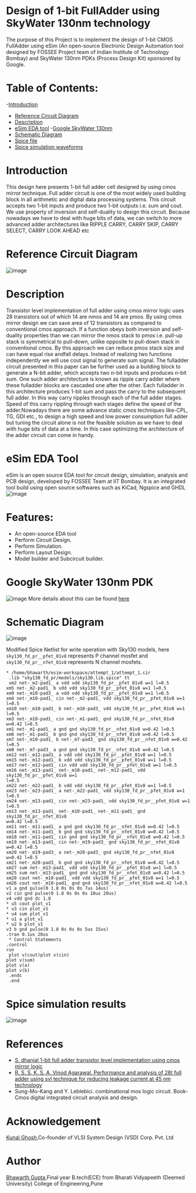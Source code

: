 # Design of 1-bit FullAdder using SkyWater 130nm technology
The purpose of this Project is to implement the design of 1-bit CMOS FullAdder using eSim (An open-source Electronic Design Automation tool designed by FOSSEE Project team of Indian Institute of Technology Bombay) and SkyWater 130nm PDKs (Process Design Kit) sponsored by Google.
# Table of Contents:
-[Introduction](#Google-SkyWater-130nm-PDK)
* [Reference Circuit Diagram]()
* [Description]()
* [eSim EDA tool]()
-[Google SkyWater 130nm](#Google-SkyWater-130nm-PDK)
* [Schematic Diagram]()
* [Spice file]() 
* [Spice simulation waveforms]()
# Introduction
This design here presents 1-bit full adder cell designed by using cmos mirror technique. Full adder circuit is one of the most widely used building block in all arithmetic and digital data processing systems. This circuit accepts two 1-bit inputs and produce two 1-bit outputs i.e. sum and cout. We use property of inversion and self-duality to design this circuit. Because nowadays we have to deal with huge bits of data, we can switch to more advanced adder architectures like RIPPLE CARRY, CARRY SKIP, CARRY SELECT, CARRY LOOK AHEAD etc
# Reference Circuit Diagram
![image](https://user-images.githubusercontent.com/35188692/153359364-68cf9227-0848-4628-9bec-0b0a450e4f55.png)
# Description
Transistor level implementation of full adder using cmos mirror logic uses 28 transistors out of which 14 are nmos and 14 are pmos. By using cmos mirror design we can save area of 12 transistors as compared to conventional cmos approach. If a function obeys both inversion and self-duality properties than we can mirror the nmos stack to pmos i.e. pull-up stack is symmetrical to pull-down, unlike opposite to pull-down stack in conventional cmos. By this approach we can reduce pmos stack size and can have equal rise andfall delays. Instead of realizing two functions independently we will use cout signal to generate sum signal. The fulladder circuit presented in this paper can be further used as a building block to generate a N-bit adder, which accepts two n-bit inputs and produces n-bit sum. One such adder architecture is known as ripple carry adder where these fulladder blocks are cascaded one after the other. Each fulladder in this architecture produces 1-bit sum and pass the carry to the subsequent full adder. In this way carry ripples through each of the full adder stages. Speed of this carry rippling through each stages define the speed of the adder.Nowadays there are some advance static cmos techniques like-CPL, TG, GDI etc., to design a high speed and low power consumption full adder but tuning the circuit alone is not the feasible solution as we have to deal with huge bits of data at a time. In this case optimizing the architecture of the adder circuit can come in handy.
# eSim EDA Tool
eSim is an open source EDA tool for circuit design, simulation, analysis and PCB design, developed by FOSSEE Team at IIT Bombay. It is an integrated tool build using open source softwares such as KiCad, Ngspice and GHDL
![image](https://user-images.githubusercontent.com/35188692/153397471-a5abe291-2f7e-4664-9ce9-9fbc967e8212.png)
# Features:
* An open-source EDA tool
* Perform Circuit Design.
* Perform Simulation.
* Perform Layout Design.
* Model builder and Subcircuit builder.
# Google SkyWater 130nm PDK
![image](https://user-images.githubusercontent.com/35188692/153363448-8f46a3ac-9dc2-4ad1-a9e0-0840cbb045d2.png)
More details about this can be found [here](https://github.com/google/skywater-pdk)
# Schematic Diagram
![image](https://user-images.githubusercontent.com/35188692/153365348-d2fc4588-18de-438f-b387-e1efa6ba9f0b.png)

Modified Spice Netlist for write operation with Sky130 models, here `sky130_fd_pr__pfet_01v8` represents P channel mosfet and `sky130_fd_pr__nfet_01v8` represents N channel mosfets.

```
* /home/bhawarth/esim-workspace/attempt_1/attempt_1.cir
 .lib "sky130_fd_pr/models/sky130.lib.spice" tt
 xm2 net-_m2-pad1_ a vdd vdd sky130_fd_pr__pfet_01v8 w=1 l=0.5
xm5 net-_m2-pad1_ b vdd vdd sky130_fd_pr__pfet_01v8 w=1 l=0.5
xm9 net-_m10-pad3_ a vdd vdd sky130_fd_pr__pfet_01v8 w=1 l=0.5
xm4 net-_m10-pad1_ cin net-_m2-pad1_ vdd sky130_fd_pr__pfet_01v8 w=1 l=0.5
xm10 net-_m10-pad1_ b net-_m10-pad3_ vdd sky130_fd_pr__pfet_01v8 w=1 l=0.5
xm3 net-_m10-pad1_ cin net-_m1-pad1_ gnd sky130_fd_pr__nfet_01v8 w=0.42 l=0.5
xm1 net-_m1-pad1_ a gnd gnd sky130_fd_pr__nfet_01v8 w=0.42 l=0.5
xm6 net-_m1-pad1_ b gnd gnd sky130_fd_pr__nfet_01v8 w=0.42 l=0.5
xm7 net-_m10-pad1_ b net-_m7-pad3_ gnd sky130_fd_pr__nfet_01v8 w=0.42 l=0.5
xm8 net-_m7-pad3_ a gnd gnd sky130_fd_pr__nfet_01v8 w=0.42 l=0.5
xm12 net-_m12-pad1_ a vdd vdd sky130_fd_pr__pfet_01v8 w=1 l=0.5
xm15 net-_m12-pad1_ b vdd vdd sky130_fd_pr__pfet_01v8 w=1 l=0.5
xm17 net-_m12-pad1_ cin vdd vdd sky130_fd_pr__pfet_01v8 w=1 l=0.5
xm16 net-_m13-pad1_ net-_m10-pad1_ net-_m12-pad1_ vdd sky130_fd_pr__pfet_01v8 w=1
l=0.5
xm22 net-_m22-pad1_ b vdd vdd sky130_fd_pr__pfet_01v8 w=1 l=0.5
xm23 net-_m23-pad1_ a net-_m22-pad1_ vdd sky130_fd_pr__pfet_01v8 w=1 l=0.5
xm24 net-_m13-pad1_ cin net-_m23-pad1_ vdd sky130_fd_pr__pfet_01v8 w=1 l=0.5
xm13 net-_m13-pad1_ net-_m10-pad1_ net-_m11-pad1_ gnd sky130_fd_pr__nfet_01v8
w=0.42 l=0.5
xm11 net-_m11-pad1_ a gnd gnd sky130_fd_pr__nfet_01v8 w=0.42 l=0.5
xm14 net-_m11-pad1_ b gnd gnd sky130_fd_pr__nfet_01v8 w=0.42 l=0.5
xm18 net-_m11-pad1_ cin gnd gnd sky130_fd_pr__nfet_01v8 w=0.42 l=0.5
xm19 net-_m13-pad1_ cin net-_m19-pad3_ gnd sky130_fd_pr__nfet_01v8 w=0.42 l=0.5
xm20 net-_m19-pad3_ a net-_m20-pad3_ gnd sky130_fd_pr__nfet_01v8 w=0.42 l=0.5
xm21 net-_m20-pad3_ b gnd gnd sky130_fd_pr__nfet_01v8 w=0.42 l=0.5
xm27 sum net-_m13-pad1_ vdd vdd sky130_fd_pr__pfet_01v8 w=1 l=0.5
xm25 sum net-_m13-pad1_ gnd gnd sky130_fd_pr__nfet_01v8 w=0.42 l=0.5
xm28 cout net-_m10-pad1_ vdd vdd sky130_fd_pr__pfet_01v8 w=1 l=0.5
xm26 cout net-_m10-pad1_ gnd gnd sky130_fd_pr__nfet_01v8 w=0.42 l=0.5
v1 a gnd pulse(0 1.8 0s 0s 0s 7us 14us)
v2 cin gnd pulse(0 1.8 0s 0s 0s 10us 20us)
v4 vdd gnd dc 1.8
* u5 cout plot_v1
* u3 cin plot_v1
* u4 sum plot_v1
* u1 a plot_v1
* u2 b plot_v1
v3 b gnd pulse(0 1.8 0s 0s 0s 5us 15us)
.tran 0.1us 20us
 * Control Statements 
.control
run
 plot v(cout)plot v(cin)
plot v(sum)
plot v(a)
plot v(b)
 .endc
 .end
```
# Spice simulation results
![image](https://user-images.githubusercontent.com/35188692/153391916-e97391bf-1990-4caf-86f4-c27217d8b29e.png)
# References
* [S. dhanjal 1-bit full adder transistor level implementation using cmos mirror logic](https://youtu.be/BflzLRjsECM.)
* [R. S. S. K. S. A. Vinod Agarawal. Performance and analysis of 28t full adder using svl technique for reducing leakage current at 45 nm technology](http://www.iosrjournals.org/iosr[1]jvlsi/papers/vol5-issue4/Version-1/F05413742.pdf.)
* Sung-Mo-Kang and Y. Leblebici. combinational mos logic circuit. Book- Cmos digital integrated circuit analysis and design.
# Acknowledgement
[Kunal Ghosh](https://github.com/kunalg123),Co-founder of VLSI System Design (VSD) Corp. Pvt. Ltd
# Author
[Bhawarth Gupta](https://github.com/bhawarth27),Final year B.tech(ECE) from Bharati Vidyapeeth (Deemed University) College of Engineering,Pune
